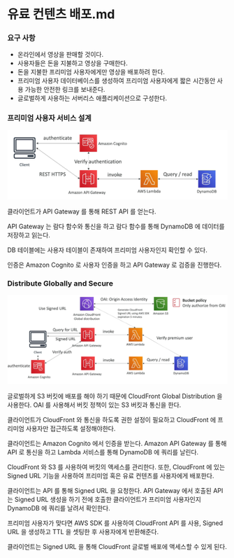 # 유료 컨텐츠 배포.md

### 요구 사항

- 온라인에서 영상을 판매할 것이다.
- 사용자들은 돈을 지불하고 영상을 구매한다.
- 돈을 지불한 프리미엄 사용자에게만 영상을 배포하려 한다.
- 프리미엄 사용자 데이터베이스를 생성하여 프리미엄 사용자에게 짧은 시간동안 사용 가능한 안전한 링크를 보내준다.
- 글로벌하게 사용하는 서버리스 애플리케이션으로 구성한다.

### 프리미엄 사용자 서비스 설계

![img_7.png](img_7.png)

클라이언트가 API Gateway 를 통해 REST API 를 얻는다.

API Gateway 는 람다 함수와 통신을 하고 람다 함수를 통해 DynamoDB 에 데이터를 저장하고 읽는다.

DB 테이블에는 사용자 테이블이 존재하여 프리미엄 사용자인지 확인할 수 있다.

인증은 Amazon Cognito 로 사용자 인증을 하고 API Gateway 로 검증을 진행한다.

### Distribute Globally and Secure

![img_8.png](img_8.png)

글로벌하게 S3 버킷에 배포를 해야 하기 때문에 CloudFront Global Distribution 을 사용한다. OAI 를 사용해서 버킷 정책이 있는 S3 버킷과 통신을 한다.

클라이언트가 CloudFront 와 통신을 하도록 권한 설정이 필요하고 CloudFront 에 프리미엄 사용자만 접근하도록 설정해야한다.

클라이언트는 Amazon Cognito 에서 인증을 받는다. Amazon API Gateway 를 통해 API 로 통신을 하고 Lambda 서비스를 통해 DynamoDB 에 쿼리를 날린다.

CloudFront 와 S3 를 사용하여 버킷의 액세스를 관리한다. 또한, CloudFront 에 있는 Signed URL 기능을 사용하여 프리미엄 혹은 유료 컨텐츠를 사용자에게 배포한다.

클라이언트는 API 를 통해 Signed URL 을 요청한다. API Gateway 에서 호출된 API 는 Signed URL 생성을 하기 전에 호출한 클라이언트가 프리미엄 사용자인지 DynamoDB 에 쿼리를 날려서 확인한다.

프리미엄 사용자가 맞다면 AWS SDK 를 사용하여 CloudFront API 를 사용, Signed URL 을 생성하고 TTL 을 셋팅한 후 사용자에게 반환해준다.

클라이언트는 Signed URL 을 통해 CloudFront 글로벌 배포에 액세스할 수 있게 된다.